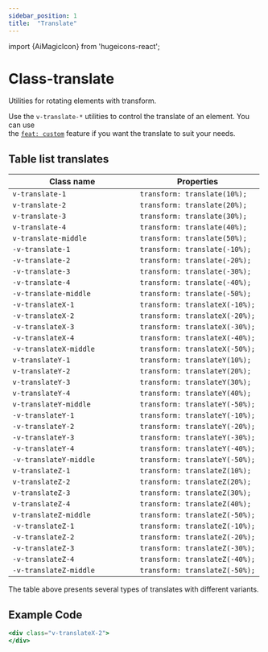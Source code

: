 ```yaml
---
sidebar_position: 1
title:  "Translate"
---
```


import {AiMagicIcon} from 'hugeicons-react';

# Class-translate <AiMagicIcon className='icon' />

Utilities for rotating elements with transform.

Use the `v-translate-*` utilities to control the translate of an element.
You can use <br /> the [`feat: custom`](/docs/Core-Features/V-custom.md) feature if you want the translate to suit your needs.

## Table list translates

| Class name  | Properties |
|---------------------|-------------------|
| `v-translate-1			`      | `transform: translate(10%);` | 
| `v-translate-2			`      | `transform: translate(20%);` | 
| `v-translate-3			`      | `transform: translate(30%);` | 
| `v-translate-4			`      | `transform: translate(40%);` | 
| `v-translate-middle			`      | `transform: translate(50%);` | 
| `-v-translate-1			`      | `transform: translate(-10%);` | 
| `-v-translate-2			`      | `transform: translate(-20%);` | 
| `-v-translate-3			`      | `transform: translate(-30%);` | 
| `-v-translate-4			`      | `transform: translate(-40%);` | 
| `-v-translate-middle		`      | `transform: translate(-50%);` | 
| `-v-translateX-1		`      | `transform: translateX(-10%);` | 
| `-v-translateX-2		`      | `transform: translateX(-20%);` | 
| `-v-translateX-3		`      | `transform: translateX(-30%);` | 
| `-v-translateX-4		`      | `transform: translateX(-40%);` | 
| `-v-translateX-middle		`      | `transform: translateX(-50%);` | 
| `v-translateY-1		`      | `transform: translateY(10%);` | 
| `v-translateY-2		`      | `transform: translateY(20%);` | 
| `v-translateY-3		`      | `transform: translateY(30%);` | 
| `v-translateY-4		`      | `transform: translateY(40%);` | 
| `v-translateY-middle		`      | `transform: translateY(-50%);` | 
| `-v-translateY-1		`      | `transform: translateY(-10%);` | 
| `-v-translateY-2		`      | `transform: translateY(-20%);` | 
| `-v-translateY-3		`      | `transform: translateY(-30%);` | 
| `-v-translateY-4		`      | `transform: translateY(-40%);` | 
| `-v-translateY-middle		`      | `transform: translateY(-50%);` | 
| `v-translateZ-1		`      | `transform: translateZ(10%);` | 
| `v-translateZ-2		`      | `transform: translateZ(20%);` | 
| `v-translateZ-3		`      | `transform: translateZ(30%);` | 
| `v-translateZ-4		`      | `transform: translateZ(40%);` | 
| `v-translateZ-middle		`      | `transform: translateZ(-50%);` | 
| `-v-translateZ-1		`      | `transform: translateZ(-10%);` | 
| `-v-translateZ-2		`      | `transform: translateZ(-20%);` | 
| `-v-translateZ-3		`      | `transform: translateZ(-30%);` | 
| `-v-translateZ-4		`      | `transform: translateZ(-40%);` | 
| `-v-translateZ-middle		`      | `transform: translateZ(-50%);` | 

The table above presents several types of translates with different variants.

## Example Code
``` jsx title="index.html"		
<div class="v-translateX-2">
</div>
```